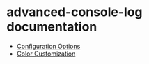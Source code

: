 # advanced-console-log documentation

- [Configuration Options](configuration-options.md)
- [Color Customization](color-customization.md)
